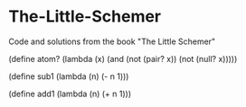 # The-Little-Schemer
Code and solutions from the book "The Little Schemer"

(define atom?
  (lambda (x)
	  (and (not (pair? x)) (not (null? x)))))

(define sub1
  (lambda (n)
    (- n 1)))

(define add1
  (lambda (n)
    (+ n 1)))
